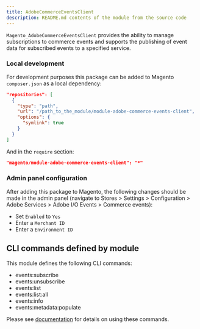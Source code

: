 ```yaml
---
title: AdobeCommerceEventsClient
description: README.md contents of the module from the source code
---
```


`Magento_AdobeCommerceEventsClient` provides the ability to manage subscriptions to commerce events and supports the publishing of event data for subscribed events to a specified service.

### Local development

For development purposes this package can be added to Magento `composer.json` as a local dependency:

```json
"repositories": [
  {
    "type": "path", 
    "url": "/path_to_the_module/module-adobe-commerce-events-client", 
    "options": {
      "symlink": true
    }
  }
]
```

And in the `require` section:

```json
"magento/module-adobe-commerce-events-client": "*"
```

### Admin panel configuration

After adding this package to Magento, the following changes should be made in the admin panel (navigate to Stores > Settings > Configuration > Adobe Services > Adobe I/O Events > Commerce events):

- Set `Enabled` to `Yes`
- Enter a `Merchant ID`
- Enter a `Environment ID`

## CLI commands defined by module

This module defines the following CLI commands:

- events:subscribe
- events:unsubscribe
- events:list
- events:list:all
- events:info
- events:metadata:populate

Please see [documentation](https://developer.adobe.com/commerce/events/get-started/commands/) for details on using these commands.
